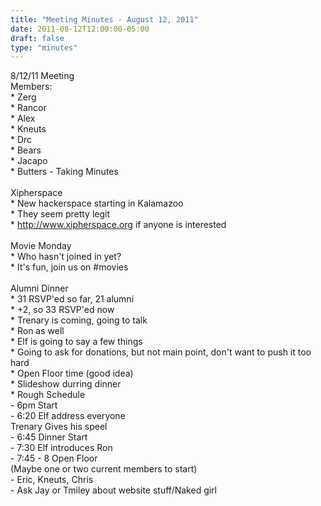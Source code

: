 ```yaml
---
title: "Meeting Minutes - August 12, 2011"
date: 2011-08-12T12:00:00-05:00
draft: false
type: "minutes"
---
```


8/12/11 Meeting<br />
Members:<br />
	* Zerg<br />
	* Rancor<br />
	* Alex<br />
	* Kneuts<br />
	* Drc<br />
	* Bears<br />
	* Jacapo<br />
	* Butters - Taking Minutes<br />
<br />
Xipherspace<br />
	* New hackerspace starting in Kalamazoo<br />
	* They seem pretty legit<br />
	* http://www.xipherspace.org if anyone is interested<br />
<br />
Movie Monday<br />
	* Who hasn't joined in yet?<br />
	* It's fun, join us on #movies<br />
<br />
Alumni Dinner<br />
	* 31 RSVP'ed so far, 21 alumni<br />
	* +2, so 33 RSVP'ed now<br />
	* Trenary is coming, going to talk<br />
	* Ron as well<br />
	* Elf is going to say a few things<br />
	* Going to ask for donations, but not main point, don't want to push it too hard<br />
	* Open Floor time (good idea)<br />
	* Slideshow durring dinner<br />
	* Rough Schedule<br />
		- 6pm Start<br />
		- 6:20 Elf address everyone<br />
			Trenary Gives his speel<br />
		- 6:45 Dinner Start<br />
		- 7:30 Elf introduces Ron<br />
		- 7:45 - 8 Open Floor<br />
			(Maybe one or two current members to start)<br />
			- Eric, Kneuts, Chris<br />
			- Ask Jay or Tmiley about website stuff/Naked girl<br />
